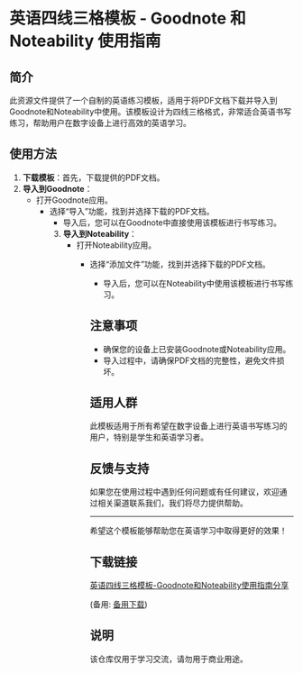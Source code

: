 # 英语四线三格模板 - Goodnote 和 Noteability 使用指南

## 简介

此资源文件提供了一个自制的英语练习模板，适用于将PDF文档下载并导入到Goodnote和Noteability中使用。该模板设计为四线三格格式，非常适合英语书写练习，帮助用户在数字设备上进行高效的英语学习。

## 使用方法

1. **下载模板**：首先，下载提供的PDF文档。
2. **导入到Goodnote**：
   - 打开Goodnote应用。
      - 选择“导入”功能，找到并选择下载的PDF文档。
         - 导入后，您可以在Goodnote中直接使用该模板进行书写练习。
         3. **导入到Noteability**：
            - 打开Noteability应用。
               - 选择“添加文件”功能，找到并选择下载的PDF文档。
                  - 导入后，您可以在Noteability中使用该模板进行书写练习。

                  ## 注意事项

                  - 确保您的设备上已安装Goodnote或Noteability应用。
                  - 导入过程中，请确保PDF文档的完整性，避免文件损坏。

                  ## 适用人群

                  此模板适用于所有希望在数字设备上进行英语书写练习的用户，特别是学生和英语学习者。

                  ## 反馈与支持

                  如果您在使用过程中遇到任何问题或有任何建议，欢迎通过相关渠道联系我们，我们将尽力提供帮助。

                  ---

                 希望这个模板能够帮助您在英语学习中取得更好的效果！

                 ## 下载链接
                 [英语四线三格模板-Goodnote和Noteability使用指南分享](https://pan.quark.cn/s/1b33befc3d41) 

                 (备用: [备用下载](https://pan.baidu.com/s/1TrCPRDUqnfdT4rTmelCM1Q?pwd=1234))

                 ## 说明

                 该仓库仅用于学习交流，请勿用于商业用途。
